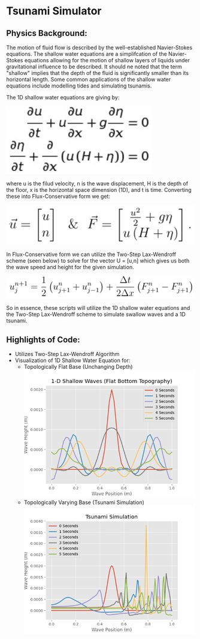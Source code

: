 # Tsunami Simulator
## Physics Background:
The motion of fluid flow is described by the well-established Navier-Stokes equations. The shallow water equations are a simplifcation of the Navier-Stokes equations allowing for the motion of shallow layers of liquids under gravitational influence to be described. It should ne noted that the term "shallow" implies that the depth of the fluid is significantly smaller than its horizontal length. Some common applications of the shallow water equations include modelling tides and simulating tsunamis. 

The 1D shallow water equations are giving by:

![](https://github.com/a-rigido/Tsunami-Simulator/blob/master/README_images/SWEs.png)

where u is the filud velocity, n is the wave displacement, H is the depth of the floor, x is the horizontal space dimension (1D), and t is time. Converting these into Flux-Conservative form we get:

![](https://github.com/a-rigido/Tsunami-Simulator/blob/master/README_images/CF_form.png)

In Flux-Conservative form we can utilize the Two-Step Lax-Wendroff scheme (seen below) to solve for the vector U = [u,n] which gives us both the wave speed and height for the given simulation.

![](https://github.com/a-rigido/Tsunami-Simulator/blob/master/README_images/lax-wen.png)

So in essence, these scripts will utilize the 1D shallow water equations and the Two-Step Lax-Wendroff scheme to simulate swallow waves and a 1D tsunami.

## Highlights of Code:
* Utilizes Two-Step Lax-Wendroff Algorithm
* Visualization of 1D Shallow Water Equation for:
    * Topologically Flat Base (Unchanging Depth)
    ![](https://github.com/a-rigido/Tsunami-Simulator/blob/master/flat_bottom_SWE.png)        
    * Topologically Varying Base (Tsunami Simulation)
    ![](https://github.com/a-rigido/Tsunami-Simulator/blob/master/tsunami_simulation_SWE.png)
    


